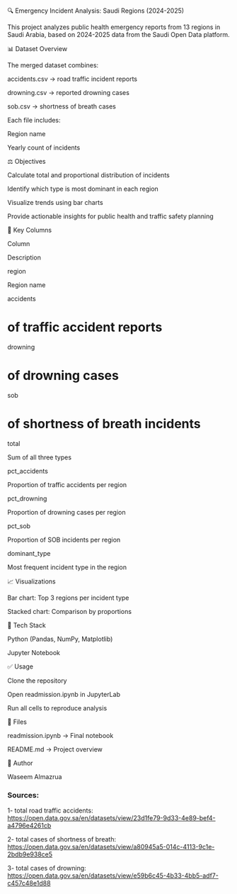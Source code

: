 🔍 Emergency Incident Analysis: Saudi Regions (2024-2025)

This project analyzes public health emergency reports from 13 regions in Saudi Arabia, based on 2024-2025 data from the Saudi Open Data platform.

📊 Dataset Overview

The merged dataset combines:

accidents.csv → road traffic incident reports

drowning.csv → reported drowning cases

sob.csv → shortness of breath cases

Each file includes:

Region name

Yearly count of incidents

⚖️ Objectives

Calculate total and proportional distribution of incidents

Identify which type is most dominant in each region

Visualize trends using bar charts

Provide actionable insights for public health and traffic safety planning

📝 Key Columns

Column

Description

region

Region name

accidents

# of traffic accident reports

drowning

# of drowning cases

sob

# of shortness of breath incidents

total

Sum of all three types

pct_accidents

Proportion of traffic accidents per region

pct_drowning

Proportion of drowning cases per region

pct_sob

Proportion of SOB incidents per region

dominant_type

Most frequent incident type in the region

📈 Visualizations

Bar chart: Top 3 regions per incident type

Stacked chart: Comparison by proportions

🚀 Tech Stack

Python (Pandas, NumPy, Matplotlib)

Jupyter Notebook

✅ Usage

Clone the repository

Open readmission.ipynb in JupyterLab

Run all cells to reproduce analysis

📁 Files


readmission.ipynb → Final notebook

README.md → Project overview

💪 Author

Waseem Almazrua


### Sources:
1- total road traffic accidents: https://open.data.gov.sa/en/datasets/view/23d1fe79-9d33-4e89-bef4-a4796e4261cb

2- total cases of shortness of breath: https://open.data.gov.sa/en/datasets/view/a80945a5-014c-4113-9c1e-2bdb9e938ce5

3- total cases of drowning: https://open.data.gov.sa/en/datasets/view/e59b6c45-4b33-4bb5-adf7-c457c48e1d88
